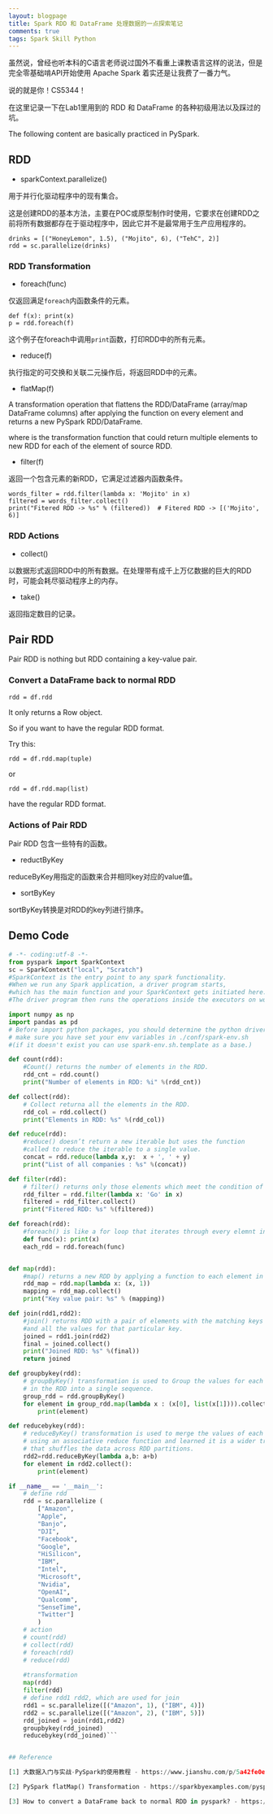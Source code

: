 ```yaml
---
layout: blogpage
title: Spark RDD 和 DataFrame 处理数据的一点探索笔记
comments: true
tags: Spark Skill Python
---
```


虽然说，曾经也听本科的C语言老师说过国外不看重上课教语言这样的说法，但是完全零基础啃API开始使用 Apache Spark 着实还是让我费了一番力气。

说的就是你！CS5344！

在这里记录一下在Lab1里用到的 RDD 和 DataFrame 的各种初级用法以及踩过的坑。

The following content are basically practiced in PySpark.

## RDD

- sparkContext.parallelize()
 
用于并行化驱动程序中的现有集合。

这是创建RDD的基本方法，主要在POC或原型制作时使用，它要求在创建RDD之前将所有数据都存在于驱动程序中，因此它并不是最常用于生产应用程序的。

    drinks = [("HoneyLemon", 1.5), ("Mojito", 6), ("TehC", 2)]
    rdd = sc.parallelize(drinks)

### RDD Transformation

- foreach(func)

仅返回满足`foreach`内函数条件的元素。

    def f(x): print(x)
    p = rdd.foreach(f)

这个例子在foreach中调用`print`函数，打印RDD中的所有元素。

- reduce(f)

执行指定的可交换和关联二元操作后，将返回RDD中的元素。

- flatMap(f)

A transformation operation that flattens the RDD/DataFrame (array/map DataFrame columns) 
after applying the function on every element and returns a new PySpark RDD/DataFrame.

where <f> is the transformation function that could return multiple elements to new RDD for each of the element of source RDD.

- filter(f)

返回一个包含元素的新RDD，它满足过滤器内函数条件。

    words_filter = rdd.filter(lambda x: 'Mojito' in x)
    filtered = words_filter.collect()
    print("Fitered RDD -> %s" % (filtered))  # Fitered RDD -> [('Mojito', 6)]

### RDD Actions 

- collect()

以数据形式返回RDD中的所有数据。在处理带有成千上万亿数据的巨大的RDD时，可能会耗尽驱动程序上的内存。

- take()

返回指定数目的记录。

## Pair RDD

Pair RDD is nothing but RDD containing a key-value pair. 

### Convert a DataFrame back to normal RDD 

    rdd = df.rdd

It only returns a Row object.

So if you want to have the regular RDD format.

Try this:
 
    rdd = df.rdd.map(tuple)
 
 or
 
    rdd = df.rdd.map(list)
    
have the regular RDD format.

### Actions of Pair RDD

Pair RDD 包含一些特有的函数。

- reductByKey

reduceByKey用指定的函数来合并相同key对应的value值。

- sortByKey

sortByKey转换是对RDD的key列进行排序。

## Demo Code

```python
# -*- coding:utf-8 -*-
from pyspark import SparkContext
sc = SparkContext("local", "Scratch")
#SparkContext is the entry point to any spark functionality.
#When we run any Spark application, a driver program starts, 
#which has the main function and your SparkContext gets initiated here. 
#The driver program then runs the operations inside the executors on worker nodes.

import numpy as np
import pandas as pd
# Before import python packages, you should determine the python driver for pyspark
# make sure you have set your env variables in ./conf/spark-env.sh 
#(if it doesn't exist you can use spark-env.sh.template as a base.)

def count(rdd):
	#Count() returns the number of elements in the RDD.
	rdd_cnt = rdd.count()
	print("Number of elements in RDD: %i" %(rdd_cnt))

def collect(rdd):
	# Collect returna all the elements in the RDD.
	rdd_col = rdd.collect()
	print("Elements in RDD: %s" %(rdd_col))

def reduce(rdd):
	#reduce() doesn’t return a new iterable but uses the function 
	#called to reduce the iterable to a single value.
	concat = rdd.reduce(lambda x,y:  x + ', ' + y)
	print("List of all companies : %s" %(concat))

def filter(rdd):
	# filter() returns only those elements which meet the condition of the function inside.
	rdd_filter = rdd.filter(lambda x: 'Go' in x)
	filtered = rdd_filter.collect()
	print("Fitered RDD: %s" %(filtered))

def foreach(rdd):
	#foreach() is like a for loop that iterates through every elemnt in the RDD
	def func(x): print(x)
	each_rdd = rdd.foreach(func)


def map(rdd):
	#map() returns a new RDD by applying a function to each element in the current RDD.
	rdd_map = rdd.map(lambda x: (x, 1))
	mapping = rdd_map.collect()
	print("Key value pair: %s" % (mapping))

def join(rdd1,rdd2):
	#join() returns RDD with a pair of elements with the matching keys 
	#and all the values for that particular key.
	joined = rdd1.join(rdd2)
	final = joined.collect()
	print("Joined RDD: %s" %(final))
	return joined

def groupbykey(rdd):
	# groupByKey() transformation is used to Group the values for each key 
	# in the RDD into a single sequence.
	group_rdd = rdd.groupByKey()
	for element in group_rdd.map(lambda x : (x[0], list(x[1]))).collect():
		print(element)

def reducebykey(rdd):
	# reduceByKey() transformation is used to merge the values of each key 
	# using an associative reduce function and learned it is a wider transformation 
	# that shuffles the data across RDD partitions.
	rdd2=rdd.reduceByKey(lambda a,b: a+b)
	for element in rdd2.collect():
		print(element)

if __name__ == '__main__':
	# define rdd
	rdd = sc.parallelize (
		["Amazon",
		"Apple", 
		"Banjo", 
		"DJI", 
		"Facebook",
		"Google", 
		"HiSilicon",
		"IBM",
		"Intel",
		"Microsoft",
		"Nvidia",
		"OpenAI",
		"Qualcomm",
		"SenseTime",
		"Twitter"]
		)
	# action
	# count(rdd)
	# collect(rdd)
	# foreach(rdd)
	# reduce(rdd)
	
	#transformation
	map(rdd)
	filter(rdd)
	# define rdd1 rdd2, which are used for join
	rdd1 = sc.parallelize([("Amazon", 1), ("IBM", 4)])
	rdd2 = sc.parallelize([("Amazon", 2), ("IBM", 5)])
	rdd_joined = join(rdd1,rdd2)
	groupbykey(rdd_joined)
	reducebykey(rdd_joined)```


## Reference

[1] 大数据入门与实战-PySpark的使用教程 - https://www.jianshu.com/p/5a42fe0eed4d

[2] PySpark flatMap() Transformation - https://sparkbyexamples.com/pyspark/pyspark-flatmap-transformation/

[3] How to convert a DataFrame back to normal RDD in pyspark? - https://stackoverflow.com/questions/29000514/how-to-convert-a-dataframe-back-to-normal-rdd-in-pyspark
